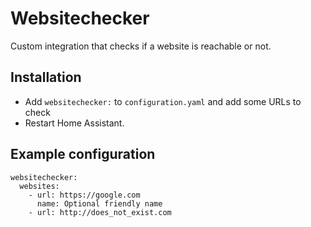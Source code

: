 # Websitechecker

Custom integration that checks if a website is reachable or not.

## Installation

* Add `websitechecker:` to `configuration.yaml` and add some URLs to check
* Restart Home Assistant.

## Example configuration

```
websitechecker:
  websites:
    - url: https://google.com
      name: Optional friendly name
    - url: http://does_not_exist.com
```
